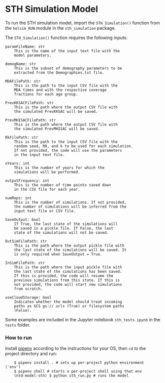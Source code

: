 # STH Simulation Model

To run the STH simulation model, import the `STH_Simulation()` function from the `helsim_RUN` module in the `sth_simulation` package.

The `STH_Simulation()` function requires the following inputs:

    paramFileName: str
        This is the name of the input text file with the
        model parameters.

    demogName: str
        This is the subset of demography parameters to be
        extracted from the Demographies.txt file.

    MDAFilePath: str
        This is the path to the input CSV file with the
        MDA times and with the respective coverage
        fractions for each age group.

    PrevKKSACFilePath: str
        This is the path where the output CSV file with
        the simulated PrevKKSAC will be saved.

    PrevMHISACFilePath: str
        This is the path where the output CSV file with
        the simulated PrevMHISAC will be saved.

    RkFilePath: str
        This is the path to the input CSV file with the
        random seed, R0, and k to be used for each simulation.
        If not provided, the code will use the parameters
        in the input text file.

    nYears: int
        This is the number of years for which the
        simulations will be performed.

    outputFrequency: int
        This is the number of time points saved down
        in the CSV file for each year.

    numReps: int
        This is the number of simulations. If not provided,
        the number of simulations will be inferred from the
        input text file or CSV file.

    SaveOutput: bool
        If True, the last state of the simulations will
        be saved in a pickle file. If False, the last
        state of the simulations will not be saved.

    OutSimFilePath: str
        This is the path where the output pickle file with
        the last state of the simulations will be saved. It
        is only required when SaveOutput = True.

    InSimFilePath: str
        This is the path where the input pickle file with
        the last state of the simulations has been saved.
        If this is provided, the code will resume the
        previous simulations from this state. If this is
        not provided, the code will start new simulations
        from scratch.

    useCloudStorage: bool
        Indicates whether the model should treat incoming
        paths as GCS gs:// urls (True) or filesystem paths
        (False). 
        
Some examples are included in the Jupyter notebook `sth_tests.ipynb` in the `tests` folder.

### How to run

Install [pipenv](https://drive.google.com/drive/folders/1Or6lUkymYd_p031xKGZLcnTV4GYf-oYb) according to the instructions for your OS, then `cd` to the project directory and run:

```
    $ pipenv install . # sets up per-project python environment ('env')
    $ pipenv shell # starts a per-project shell using that env
    (ntd-model-sth) $ python sth_run.py # runs the model
```
